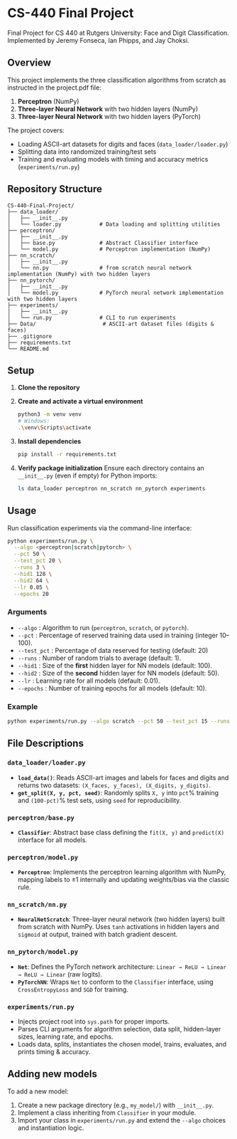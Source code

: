 # CS-440 Final Project

Final Project for CS 440 at Rutgers University: Face and Digit Classification. Implemented by Jeremy Fonseca, Ian Phipps, and Jay Choksi.


## Overview

This project implements the three classification algorithms from scratch as instructed in the project.pdf file:

1. **Perceptron** (NumPy)
2. **Three-layer Neural Network** with two hidden layers (NumPy)
3. **Three-layer Neural Network** with two hidden layers (PyTorch)

The project  covers:

* Loading ASCII-art datasets for digits and faces (`data_loader/loader.py`)
* Splitting data into randomized training/test sets
* Training and evaluating models with timing and accuracy metrics (`experiments/run.py`)

## Repository Structure

```
CS-440-Final-Project/
├── data_loader/
│   ├── __init__.py
│   └── loader.py            # Data loading and splitting utilities
├── perceptron/
│   ├── __init__.py
│   ├── base.py              # Abstract Classifier interface
│   └── model.py             # Perceptron implementation (NumPy)
├── nn_scratch/
│   ├── __init__.py
│   └── nn.py                # from scratch neural network implementation (NumPy) with two hidden layers
├── nn_pytorch/
│   ├── __init__.py
│   └── model.py             # PyTorch neural network implementation with two hidden layers
├── experiments/
│   ├── __init__.py
│   └── run.py               # CLI to run experiments
├── Data/                     # ASCII-art dataset files (digits & faces)
├── .gitignore
├── requirements.txt
└── README.md
```

## Setup

1. **Clone the repository**



2. **Create and activate a virtual environment**

   ```bash
   python3 -m venv venv
   # Windows:
   .\venv\Scripts\activate
   ```

3. **Install dependencies**

   ```bash
   pip install -r requirements.txt
   ```

4. **Verify package initialization**
   Ensure each directory contains an `__init__.py` (even if empty) for Python imports:

   ```bash
   ls data_loader perceptron nn_scratch nn_pytorch experiments
   ```

## Usage

Run classification experiments via the command-line interface:

```bash
python experiments/run.py \
  --algo <perceptron|scratch|pytorch> \
  --pct 50 \
  --test_pct 20 \
  --runs 3 \
  --hid1 128 \
  --hid2 64 \
  --lr 0.05 \
  --epochs 20
```

### Arguments

* `--algo`     : Algorithm to run (`perceptron`, `scratch`, or `pytorch`).
* `--pct`      : Percentage of reserved training data used in training (integer 10–100).
* `--test_pct` : Percentage of data reserved for testing (default: 20)
* `--runs`     : Number of random trials to average (default: 1).
* `--hid1`     : Size of the **first** hidden layer for NN models (default: 100).
* `--hid2`     : Size of the **second** hidden layer for NN models (default: 50).
* `--lr`       : Learning rate for all models (default: 0.01).
* `--epochs`   : Number of training epochs for all models (default: 10).

### Example

```bash
python experiments/run.py --algo scratch --pct 50 --test_pct 15 --runs 3 --hid1 128 --hid2 64 --lr 0.05 --epochs 20
```

## File Descriptions

### `data_loader/loader.py`

* **`load_data()`**: Reads ASCII-art images and labels for faces and digits and returns two datasets: `(X_faces, y_faces), (X_digits, y_digits)`.
* **`get_split(X, y, pct, seed)`**: Randomly splits `X, y` into `pct`% training and `(100-pct)`% test sets, using `seed` for reproducibility.

### `perceptron/base.py`

* **`Classifier`**: Abstract base class defining the `fit(X, y)` and `predict(X)` interface for all models.

### `perceptron/model.py`

* **`Perceptron`**: Implements the perceptron learning algorithm with NumPy, mapping labels to ±1 internally and updating weights/bias via the classic rule.

### `nn_scratch/nn.py`

* **`NeuralNetScratch`**: Three-layer neural network (two hidden layers) built from scratch with NumPy. Uses `tanh` activations in hidden layers and `sigmoid` at output, trained with batch gradient descent.

### `nn_pytorch/model.py`

* **`Net`**: Defines the PyTorch network architecture: `Linear → ReLU → Linear → ReLU → Linear` (raw logits).
* **`PyTorchNN`**: Wraps `Net` to conform to the `Classifier` interface, using `CrossEntropyLoss` and `SGD` for training.

### `experiments/run.py`

* Injects project root into `sys.path` for proper imports.
* Parses CLI arguments for algorithm selection, data split, hidden-layer sizes, learning rate, and epochs.
* Loads data, splits, instantiates the chosen model, trains, evaluates, and prints timing & accuracy.

## Adding new models

To add a new model:

1. Create a new package directory (e.g., `my_model/`) with `__init__.py`.
2. Implement a class inheriting from `Classifier` in your module.
3. Import your class in `experiments/run.py` and extend the `--algo` choices and instantiation logic.

